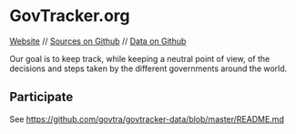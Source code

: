 # GovTracker.org

[Website](https://govtracker.org) // [Sources on Github](https://github.com/govtra/govtracker) 
// [Data on Github](https://github.com/govtra/govtracker-data)

Our goal is to keep track, while keeping a neutral point of view, of the decisions and steps taken by the different governments around the world.

## Participate

See https://github.com/govtra/govtracker-data/blob/master/README.md
